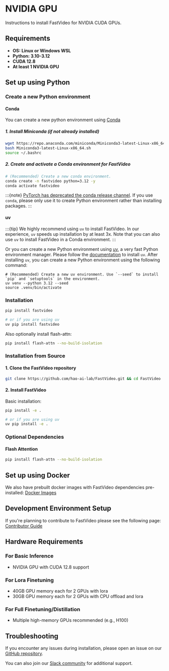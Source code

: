 # NVIDIA GPU

Instructions to install FastVideo for NVIDIA CUDA GPUs.

## Requirements

- **OS: Linux or Windows WSL**
- **Python: 3.10-3.12**
- **CUDA 12.8**
- **At least 1 NVIDIA GPU**

## Set up using Python
### Create a new Python environment

#### Conda
You can create a new python environment using [Conda](https://docs.conda.io/projects/conda/en/stable/user-guide/getting-started.html)
##### 1. Install Miniconda (if not already installed)

```bash
wget https://repo.anaconda.com/miniconda/Miniconda3-latest-Linux-x86_64.sh
bash Miniconda3-latest-Linux-x86_64.sh
source ~/.bashrc
```

##### 2. Create and activate a Conda environment for FastVideo

```bash
# (Recommended) Create a new conda environment.
conda create -n fastvideo python=3.12 -y
conda activate fastvideo
```

:::{note}
[PyTorch has deprecated the conda release channel](https://github.com/pytorch/pytorch/issues/138506). If you use `conda`, please only use it to create Python environment rather than installing packages.
:::

#### uv

:::{tip}
We highly recommend using `uv` to install FastVideo. In our experience, `uv` speeds up installation by at least 3x.
Note that you can also use `uv` to install FastVideo in a Conda environment.
:::

Or you can create a new Python environment using [uv](https://docs.astral.sh/uv/), a very fast Python environment manager. Please follow the [documentation](https://docs.astral.sh/uv/#getting-started) to install `uv`. After installing `uv`, you can create a new Python environment using the following command:

```console
# (Recommended) Create a new uv environment. Use `--seed` to install `pip` and `setuptools` in the environment.
uv venv --python 3.12 --seed
source .venv/bin/activate
```

### Installation

```bash
pip install fastvideo

# or if you are using uv
uv pip install fastvideo
```

Also optionally install flash-attn:

```bash
pip install flash-attn --no-build-isolation
```

### Installation from Source

#### 1. Clone the FastVideo repository

```bash
git clone https://github.com/hao-ai-lab/FastVideo.git && cd FastVideo
```

#### 2. Install FastVideo

Basic installation:

```bash
pip install -e .

# or if you are using uv
uv pip install -e .
```

### Optional Dependencies

#### Flash Attention

```bash
pip install flash-attn --no-build-isolation
```

## Set up using Docker
We also have prebuilt docker images with FastVideo dependencies pre-installed:
[Docker Images](#docker)

## Development Environment Setup

If you're planning to contribute to FastVideo please see the following page:
[Contributor Guide](#developer-overview)

## Hardware Requirements

### For Basic Inference
- NVIDIA GPU with CUDA 12.8 support

### For Lora Finetuning
- 40GB GPU memory each for 2 GPUs with lora
- 30GB GPU memory each for 2 GPUs with CPU offload and lora

### For Full Finetuning/Distillation
- Multiple high-memory GPUs recommended (e.g., H100)

## Troubleshooting

If you encounter any issues during installation, please open an issue on our [GitHub repository](https://github.com/hao-ai-lab/FastVideo).

You can also join our [Slack community](https://join.slack.com/t/fastvideo/shared_invite/zt-38u6p1jqe-yDI1QJOCEnbtkLoaI5bjZQ) for additional support.
